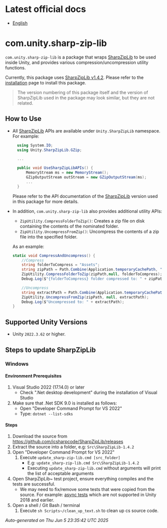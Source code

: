 
# Latest official docs
- [English](https://docs.unity3d.com/Packages/com.unity.sharp-zip-lib@latest)
# com.unity.sharp-zip-lib

`com.unity.sharp-zip-lib` is a package that wraps [SharpZipLib](https://github.com/icsharpcode/SharpZipLib) to be used inside Unity,
and provides various compression/uncompression utility functions.

Currently, this package uses [SharpZipLib v1.4.2](https://github.com/icsharpcode/SharpZipLib/releases/tag/v1.4.2).
Please refer to the [installation](Documentation~/Installation.md) page to install this package.

> The version numbering of this package itself and the version of SharpZipLib used in the package may look similar,
but they are not related.


## How to Use

* All [SharpZipLib](https://github.com/icsharpcode/SharpZipLib) APIs are available under `Unity.SharpZipLib` namespace. For example:
  ```csharp
    using System.IO;
    using Unity.SharpZipLib.GZip;

    ...

    public void UseSharpZipLibAPIs() {
        MemoryStream ms = new MemoryStream();
        GZipOutputStream outStream = new GZipOutputStream(ms);
        ...
    }
  ```

  Please refer to the API documentation of the [SharpZipLib](https://github.com/icsharpcode/SharpZipLib) version used
  in this package for more details.

* In addition, `com.unity.sharp-zip-lib` also provides additional utility APIs:
  * `ZipUtility.CompressFolderToZip()`: Creates a zip file on disk containing the contents of the nominated folder.
  * `ZipUtility.UncompressFromZip()`: Uncompress the contents of a zip file into the specified folder.

  As an example:
  ```csharp
  static void CompressAndUncompress() {
      //Compress
      string folderToCompress = "Assets";
      string zipPath = Path.Combine(Application.temporaryCachePath, "UnityAssets.zip");
      ZipUtility.CompressFolderToZip(zipPath,null, folderToCompress);
      Debug.Log($"{folderToCompress} folder compressed to: " + zipPath);

      //Uncompress
      string extractPath = Path.Combine(Application.temporaryCachePath, "UnityAssetsExtracted");
      ZipUtility.UncompressFromZip(zipPath, null, extractPath);
      Debug.Log($"Uncompressed to: " + extractPath);
  }
  ```


## Supported Unity Versions

* Unity `2022.3.62` or higher.
## Steps to update SharpZipLib

### Windows

#### Environment Prerequisites
1. Visual Studio 2022 (17.14.0) or later
   * Check ".Net desktop development" during the installation of Visual Studio
2. Make sure that .Net SDK 9.0 is installed as follows:
   * Open "Developer Command Prompt for VS 2022"
   * Type: `dotnet --list-sdks`

#### Steps

1. Download the source from https://github.com/icsharpcode/SharpZipLib/releases
1. Extract the source into a folder, e.g:  `Src\SharpZipLib-1.4.2`
1. Open "Developer Command Prompt for VS 2022"
   1. Execute `update_sharp-zip-lib.cmd [src_folder]`
      * E.g: `update_sharp-zip-lib.cmd Src\SharpZipLib-1.4.2`
      * Executing `update_sharp-zip-lib.cmd` without arguments will print the list of acceptable arguments
1. Open SharpZipLib~ test project, ensure everything compiles and the tests are successful.
   * We may need to fix/remove some tests that were copied from the source.
     For example: [async tests](https://docs.unity3d.com/Packages/com.unity.test-framework@1.4/manual/reference-async-tests.html)
     which are not supported in Unity 2018 and earlier.
1. Open a shell / Git Bash / terminal
   1. Execute `sh Scripts~/clean_up_text.sh` to clean up cs source code.



*Auto-generated on Thu Jun  5 23:35:42 UTC 2025*
